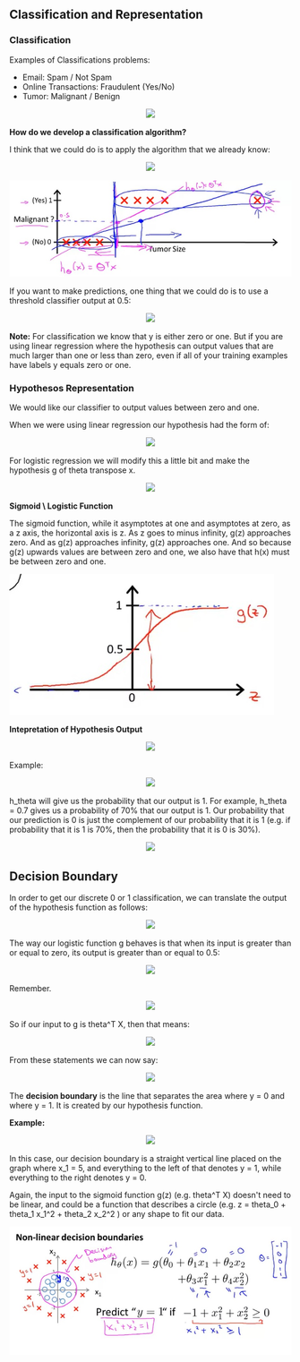 ##  Classification and Representation
  
  
###  Classification
  
  
Examples of Classifications problems:
  
* Email: Spam / Not Spam
* Online Transactions: Fraudulent (Yes/No)
* Tumor: Malignant / Benign
  
<p align="center"><img src="https://latex.codecogs.com/gif.latex?y%20&#x5C;in%20&#x5C;lbrace%200,1%20&#x5C;rbrace%20&#x5C;tag{%200:%20Negative%20class,%201:%20Positive%20class}"/></p>  
  
  
**How do we develop a classification algorithm?**
  
I think that we could do is to apply the algorithm that we already know:
  
<p align="center"><img src="https://latex.codecogs.com/gif.latex?h_&#x5C;theta{(x)}%20=%20&#x5C;theta^T%20&#x5C;ast%20x"/></p>  
  
  
![](images/classificationExplanation.jpg )
  
If you want to make predictions, one thing that we could do is to use a threshold classifier output at 0.5:
  
<p align="center"><img src="https://latex.codecogs.com/gif.latex?h_&#x5C;theta{(x)}%20=%20&#x5C;begin{cases}
%20%20%201%20&amp;&#x5C;text{if%20}%20%20h_&#x5C;theta{(x)}%20&#x5C;ge%200.5%20&#x5C;&#x5C;
%20%20%200%20&amp;&#x5C;text{if%20}%20%20h_&#x5C;theta{(x)}%20&lt;%200.5
&#x5C;end{cases}"/></p>  
  
  
  
**Note:** For classification we know that y is either zero or one. But if you are using linear regression where the hypothesis can output values that are much larger than one or less than zero, even if all of your training examples have labels y equals zero or one.
  
###  Hypothesos Representation
  
  
We would like our classifier to output values between zero and one.
  
When we were using linear regression our hypothesis had the form of:
  
<p align="center"><img src="https://latex.codecogs.com/gif.latex?h_&#x5C;theta{(x)}%20=%20&#x5C;theta^T%20&#x5C;ast%20x"/></p>  
  
  
For logistic regression we will modify this a little bit and make the hypothesis g of theta transpose x. 
  
<p align="center"><img src="https://latex.codecogs.com/gif.latex?h_&#x5C;theta{(x)}%20=%20g(&#x5C;theta^T%20&#x5C;ast%20x)&#x5C;text{,%20where%20}%20g(z)=%20&#x5C;cfrac{a}{1%20+%20{e^{-z}}}"/></p>  
  
  
**Sigmoid \ Logistic Function**
  
The sigmoid function, while it asymptotes at one and asymptotes at zero, as a z axis, the horizontal axis is z. As z goes to minus infinity, g(z) approaches zero. And as g(z) approaches infinity, g(z) approaches one. And so because g(z) upwards values are between zero and one, we also have that h(x) must be between zero and one.
  
![Hypothesis](images/LRhypothesis.jpg )
  
**Intepretation of Hypothesis Output**
  
<p align="center"><img src="https://latex.codecogs.com/gif.latex?h_&#x5C;theta{(x)}%20=%20&#x5C;text{estimated%20probability%20that%20y=1%20on%20input%20x}"/></p>  
  
  
Example:
  
<p align="center"><img src="https://latex.codecogs.com/gif.latex?&#x5C;text{if%20}%20x%20=%20&#x5C;begin{bmatrix}%20x_0%20&#x5C;&#x5C;%20x_1%20&#x5C;end{bmatrix}%20=%20&#x5C;begin{bmatrix}%201%20&#x5C;&#x5C;%20tumorSize%20&#x5C;end{bmatrix}%20&#x5C;newline%20~%20&#x5C;newline
h_&#x5C;theta{(x)}%20=%200.7"/></p>  
  
  
h_theta will give us the probability that our output is 1. For example, h_theta = 0.7 gives us a probability of 70% that our output is 1. Our probability that our prediction is 0 is just the complement of our probability that it is 1 (e.g. if probability that it is 1 is 70%, then the probability that it is 0 is 30%).
  
<p align="center"><img src="https://latex.codecogs.com/gif.latex?h_&#x5C;theta{(x)}%20=%20p(y=1|x;&#x5C;theta)%20&#x5C;text{%20probability%20that%20y=1,%20given%20x,%20parameterized%20by%20}%20&#x5C;theta%20&#x5C;newline
&#x5C;begin{aligned}
&amp;%20h_&#x5C;theta(x)%20=%20P(y=1%20|%20x%20;%20&#x5C;theta)%20=%201%20-%20P(y=0%20|%20x%20;%20&#x5C;theta)%20&#x5C;&#x5C;%20&amp;%20P(y%20=%200%20|%20x;&#x5C;theta)%20+%20P(y%20=%201%20|%20x%20;%20&#x5C;theta)%20=%201&#x5C;end{aligned}"/></p>  
  
  
##  Decision Boundary
  
  
In order to get our discrete 0 or 1 classification, we can translate the output of the hypothesis function as follows:
  
<p align="center"><img src="https://latex.codecogs.com/gif.latex?&#x5C;begin{aligned}
&amp;%20h_&#x5C;theta(x)%20&#x5C;geq%200.5%20&#x5C;rightarrow%20y%20=%201%20&#x5C;&#x5C;&amp;%20h_&#x5C;theta(x)%20&lt;%200.5%20&#x5C;rightarrow%20y%20=%200%20&#x5C;&#x5C;&#x5C;end{aligned}"/></p>  
  
  
The way our logistic function g behaves is that when its input is greater than or equal to zero, its output is greater than or equal to 0.5:
  
<p align="center"><img src="https://latex.codecogs.com/gif.latex?&#x5C;begin{aligned}
&amp;%20g(z)%20&#x5C;geq%200.5%20&#x5C;&#x5C;%20&amp;%20when%20&#x5C;;%20z%20&#x5C;geq%200&#x5C;end{aligned}"/></p>  
  
  
Remember.
  
<p align="center"><img src="https://latex.codecogs.com/gif.latex?&#x5C;begin{aligned}%20z=0,%20e^{0}=1%20&#x5C;Rightarrow%20g(z)=1&#x2F;2%20&#x5C;&#x5C;%20z%20&#x5C;to%20&#x5C;infty,%20e^{-&#x5C;infty}%20&#x5C;to%200%20&#x5C;Rightarrow%20g(z)=1%20&#x5C;&#x5C;%20z%20&#x5C;to%20-&#x5C;infty,%20e^{&#x5C;infty}&#x5C;to%20&#x5C;infty%20&#x5C;Rightarrow%20g(z)=0%20&#x5C;end{aligned}"/></p>  
  
  
So if our input to g is theta^T X, then that means:
  
<p align="center"><img src="https://latex.codecogs.com/gif.latex?&#x5C;begin{aligned}%20&amp;%20h_&#x5C;theta(x)%20=%20g(&#x5C;theta^T%20x)%20&#x5C;geq%200.5%20&#x5C;&#x5C;%20&amp;%20when%20&#x5C;;%20&#x5C;theta^T%20x%20&#x5C;geq%200&#x5C;end{aligned}"/></p>  
  
  
From these statements we can now say:
  
<p align="center"><img src="https://latex.codecogs.com/gif.latex?&#x5C;begin{aligned}%20&amp;%20&#x5C;theta^T%20x%20&#x5C;geq%200%20&#x5C;Rightarrow%20y%20=%201%20&#x5C;&#x5C;%20&amp;%20&#x5C;theta^T%20x%20&lt;%200%20&#x5C;Rightarrow%20y%20=%200%20&#x5C;&#x5C;%20&#x5C;end{aligned}"/></p>  
  
  
The **decision boundary** is the line that separates the area where y = 0 and where y = 1. It is created by our hypothesis function.
  
**Example:**
  
<p align="center"><img src="https://latex.codecogs.com/gif.latex?&#x5C;begin{aligned}%20&amp;%20&#x5C;theta%20=%20&#x5C;begin{bmatrix}5%20&#x5C;&#x5C;%20-1%20&#x5C;&#x5C;%200&#x5C;end{bmatrix}%20&#x5C;&#x5C;%20&amp;%20y%20=%201%20&#x5C;;%20if%20&#x5C;;%205%20+%20(-1)%20x_1%20+%200%20x_2%20&#x5C;geq%200%20&#x5C;&#x5C;%20&amp;%205%20-%20x_1%20&#x5C;geq%200%20&#x5C;&#x5C;%20&amp;%20-%20x_1%20&#x5C;geq%20-5%20&#x5C;&#x5C;%20&amp;%20x_1%20&#x5C;leq%205%20&#x5C;&#x5C;%20&#x5C;end{aligned}"/></p>  
  
  
In this case, our decision boundary is a straight vertical line placed on the graph where x_1 = 5, and everything to the left of that denotes y = 1, while everything to the right denotes y = 0.
  
Again, the input to the sigmoid function g(z) (e.g. theta^T X) doesn't need to be linear, and could be a function that describes a circle (e.g. z = theta_0 + theta_1 x_1^2 + theta_2 x_2^2 ) or any shape to fit our data.
  
![](images/NOlinearDecisionBoundaries.jpg )
  